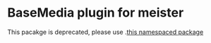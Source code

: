 BaseMedia plugin for meister
===========

 This pacakge is deprecated, please use .[this namespaced package](https://www.npmjs.com/package/@meisterplayer/plugin-basemedia)
